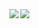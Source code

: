 <a href="https://github.com/tsaglam/Carcassonne">
  <img align="left" src="https://github-readme-stats.vercel.app/api?username=tsaglam&count_private=true&show_icons=true&theme=prussian&hide_rank=true&line_height=29" />
</a>
<a href="https://github.com/tsaglam/Carcassonne">
  <img align="left" src="https://github-readme-stats.vercel.app/api/top-langs/?username=tsaglam&theme=prussian&hide_title=true&show_icons=true&langs_count=10&hide=c,makefile,python,shell&line_height=29" />
</a>
